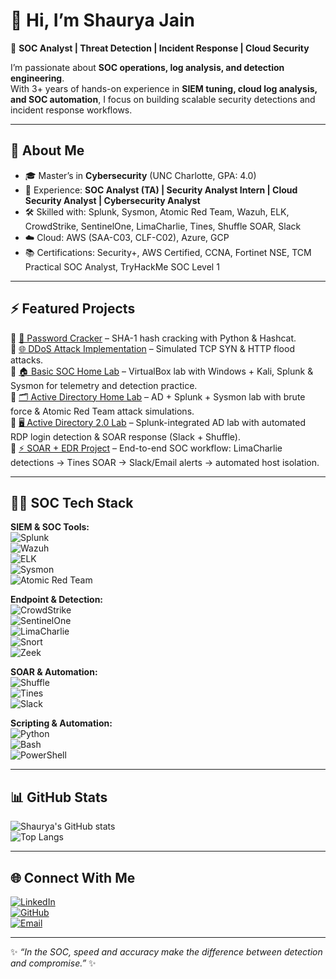 # 👋 Hi, I’m Shaurya Jain  

🎯 **SOC Analyst | Threat Detection | Incident Response | Cloud Security**  

I’m passionate about **SOC operations, log analysis, and detection engineering**.  
With 3+ years of hands-on experience in **SIEM tuning, cloud log analysis, and SOC automation**, I focus on building scalable security detections and incident response workflows.  

---

## 🔐 About Me  
- 🎓 Master’s in **Cybersecurity** (UNC Charlotte, GPA: 4.0)  
- 💼 Experience: **SOC Analyst (TA) | Security Analyst Intern | Cloud Security Analyst | Cybersecurity Analyst**  
- 🛠️ Skilled with: Splunk, Sysmon, Atomic Red Team, Wazuh, ELK, CrowdStrike, SentinelOne, LimaCharlie, Tines, Shuffle SOAR, Slack  
- ☁️ Cloud: AWS (SAA-C03, CLF-C02), Azure, GCP  
- 📚 Certifications: Security+, AWS Certified, CCNA, Fortinet NSE, TCM Practical SOC Analyst, TryHackMe SOC Level 1  

---

## ⚡ Featured Projects  

🔹 [🔑 Password Cracker](https://github.com/shaurya96/Password-cracker) – SHA-1 hash cracking with Python & Hashcat.  
🔹 [🌐 DDoS Attack Implementation](https://github.com/shaurya96/DDoS_Attack_Implementation) – Simulated TCP SYN & HTTP flood attacks.  
🔹 [🏠 Basic SOC Home Lab](https://github.com/yourusername/home-lab) – VirtualBox lab with Windows + Kali, Splunk & Sysmon for telemetry and detection practice.  
🔹 [🗂️ Active Directory Home Lab](https://github.com/yourusername/active-directory-lab) – AD + Splunk + Sysmon lab with brute force & Atomic Red Team attack simulations.  
🔹 [🖥️ Active Directory 2.0 Lab](https://github.com/yourusername/ad-lab-2) – Splunk-integrated AD lab with automated RDP login detection & SOAR response (Slack + Shuffle).  
🔹 [⚡ SOAR + EDR Project](https://github.com/yourusername/soar-edr) – End-to-end SOC workflow: LimaCharlie detections → Tines SOAR → Slack/Email alerts → automated host isolation.  

---

## 🧑‍💻 SOC Tech Stack  

**SIEM & SOC Tools:**  
![Splunk](https://img.shields.io/badge/-Splunk-000000?logo=splunk&logoColor=white)  
![Wazuh](https://img.shields.io/badge/-Wazuh-005C97?logo=wazuh&logoColor=white)  
![ELK](https://img.shields.io/badge/-ELK-005571?logo=elastic&logoColor=white)  
![Sysmon](https://img.shields.io/badge/-Sysmon-808080?logo=windows&logoColor=white)  
![Atomic Red Team](https://img.shields.io/badge/-Atomic%20Red%20Team-FF5733?logo=attack&logoColor=white)  

**Endpoint & Detection:**  
![CrowdStrike](https://img.shields.io/badge/-CrowdStrike-FF0000?logo=crowdstrike&logoColor=white)  
![SentinelOne](https://img.shields.io/badge/-SentinelOne-4C4CFF?logo=sentinelone&logoColor=white)  
![LimaCharlie](https://img.shields.io/badge/-LimaCharlie-1D3557?logoColor=white)  
![Snort](https://img.shields.io/badge/-Snort-FF69B4?logo=snort&logoColor=white)  
![Zeek](https://img.shields.io/badge/-Zeek-000000?logo=zeek&logoColor=white)  

**SOAR & Automation:**  
![Shuffle](https://img.shields.io/badge/-Shuffle%20SOAR-FF8C00?logoColor=white)  
![Tines](https://img.shields.io/badge/-Tines-0066CC?logoColor=white)  
![Slack](https://img.shields.io/badge/-Slack-4A154B?logo=slack&logoColor=white)  

**Scripting & Automation:**  
![Python](https://img.shields.io/badge/-Python-3776AB?logo=python&logoColor=white)  
![Bash](https://img.shields.io/badge/-Bash-4EAA25?logo=gnu-bash&logoColor=white)  
![PowerShell](https://img.shields.io/badge/-PowerShell-5391FE?logo=powershell&logoColor=white)  

---

## 📊 GitHub Stats  

![Shaurya's GitHub stats](https://github-readme-stats.vercel.app/api?username=shaurya96&show_icons=true&theme=radical)  
![Top Langs](https://github-readme-stats.vercel.app/api/top-langs/?username=shaurya96&layout=compact&theme=radical)  

---

## 🌐 Connect With Me  
[![LinkedIn](https://img.shields.io/badge/-Shaurya%20Jain-blue?logo=Linkedin&logoColor=white)](https://linkedin.com/in/sjain51)  
[![GitHub](https://img.shields.io/badge/-GitHub-181717?logo=github&logoColor=white)](https://github.com/shaurya96)  
[![Email](https://img.shields.io/badge/-Email-D14836?logo=gmail&logoColor=white)](mailto:jain.shaurya96@gmail.com)  

---
✨ *“In the SOC, speed and accuracy make the difference between detection and compromise.”* ✨
